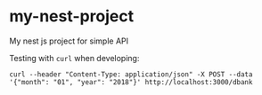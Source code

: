 # my-nest-project

My nest js project for simple API

Testing with `curl` when developing:

```
curl --header "Content-Type: application/json" -X POST --data '{"month": "01", "year": "2018"}' http://localhost:3000/dbank
```
